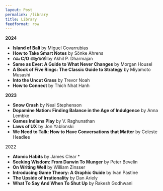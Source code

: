 ```yaml
---
layout: Post
permalink: /library
title: Library
feedformat: row
---
```



**2024**
- **Island of Bali** by Miguel Covarrubias
- **How to Take Smart Notes** by Sönke Ahrens
- **റാം C/O ആനന്ദി** by Akhil P. Dharmajan
- **Same as Ever: A Guide to What Never Changes** by Morgan Housel
- **A Book of Five Rings: The Classic Guide to Strategy** by Miyamoto Musashi
- **Into the Uncut Grass** by Trevor Noah 
- **How to Connect** by Thich Nhat Hanh

**2023**
- **Snow Crash** by Neal Stephenson
- **Dopamine Nation: Finding Balance in the Age of Indulgence** by Anna Lembke
- **Games Indians Play** by V. Raghunathan
- **Laws of UX** by Jon Yablonski
- **We Need to Talk: How to Have Conversations that Matter** by Celeste Headlee

2022
- **Atomic Habits** by James Clear *
- **Seeking Wisdom: From Darwin To Munger** by Peter Bevelin
- **On Writing Well** by William Zinsser
- **Introducing Game Theory: A Graphic Guide** by Ivan Pastine
- **The Upside of Irrationality** by Dan Ariely
- **What To Say And When To Shut Up** by Rakesh Godhwani

